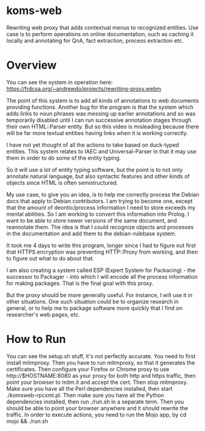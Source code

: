 # koms-web
Rewriting web proxy that adds contextual menus to recognized entities.
Use case is to perform operations on online documentation, such as
caching it locally and annotating for QnA, fact extraction, process
extraction etc.

# Overview

You can see the system in operation here:
https://frdcsa.org/~andrewdo/projects/rewriting-proxy.webm

The point of this system is to add all kinds of annotations to web
documents providing functions.  Another bug for the program is that
the system which adds links to noun phrases was messing up earlier
annotations and so was temporarily disabled until I can run successive
annotation stages through their own HTML::Parser entity.  But so this
video is misleading because there will be far more textual entities
having links when it is working correctly.

I have not yet thought of all the actions to take based on duck-typed
entities.  This system relates to IAEC and Universal-Parser in that it
may use them in order to do some of the entity typing.

So it will use a lot of entity typing software, but the point is to
not only annotate natural language, but also syntactic features and
other kinds of objects since HTML is often semistructured.

My use case, to give you an idea, is to help me correctly process the
Debian docs that apply to Debian contributors.  I am trying to become
one, except that the amount of deontic/process information I need to
store exceeds my mental abilities.  So I am working to convert this
information into Prolog.  I want to be able to store newer versions of
the same document, and reannotate them.  The idea is that I could
recognize objects and processes in the documentation and add them to
the debian-rulebase system.

It took me 4 days to write this program, longer since I had to figure
out first that HTTPS encryption was preventing HTTP::Proxy from
working, and then to figure out what to do about that.

I am also creating a system called ESP (Expert System for Packacing) -
the successor to Packager - into which I will encode all the process
information for making packages.  That is the final goal with this
proxy.

But the proxy should be more generally useful.  For instance, I will
use it in other situations.  One such situation could be to organize
research in general, or to help me to package software more quickly
that I find on researcher's web pages, etc.

# How to Run

You can see the setup.sh stuff, it's not perfectly accurate.  You need
to first install mitmproxy.  Then you have to run mitmproxy, so that
it generates the certificates.  Then configure your Firefox or Chrome
proxy to use http://$HOSTNAME:8080 as your proxy for both http and
https traffic, then point your browser to mitm.it and accept the cert.
Then stop mitmproxy.  Make sure you have all the Perl dependencies
installed, then start ./komsweb-rpcxml.pl.  Then make sure you have 
all the Python dependencies installed, then run ./run.sh in a
separate term.  Then you should be able to point your browser anywhere
and it should rewrite the traffic.  In order to execute actions, you
need to run the Mojo app, by cd mojo && ./run.sh
